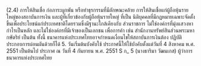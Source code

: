 (2.4) การให้สินเชื่อ ก่อภาระผูกพัน หรือทำธุรกรรมที่มีลักษณะคล้าย
การให้สินเชื่อแก่ผู้ถือหุ้นรายใหญ่ของสถาบันการเงิน และผู้ที่เกี่ยวข้องกับผู้ถือหุ้นรายใหญ่ ที่เป็น
นิติบุคคลที่มีกฎหมายเฉพาะจัดตั้งขึ้นเพื่อประโยชน์แก่ประเทศชาติโดยรวมซึ่งมีฐานะใกล้เคียงกับ
ส่วนราชการ ไม่ใช่องค์กรที่มุ่งแสวงหากำไรเป็นหลัก และไม่ใช่องค์กรที่มีเจ้าของเป็นเอกชน
เพื่อการค้า เช่น สํานักงานทรัพย์สินส่วนพระมหากษัตริย์ เป็นต้น
ทั้งนี้ ธนาคารแห่งประเทศไทยอาจกำหนดเงื่อนไขให้สถาบันการเงินต้อง
ปฏิบัติประกอบการผ่อนผันด้วยก็ได้
5. วันเริ่มต้นบังคับใช้
ประกาศนี้ให้ใช้บังคับตั้งแต่วันที่ 4 สิงหาคม พ.ศ. 2551 เป็นต้นไป
ประกาศ ณ วันที่ 4 กันยายน พ.ศ. 2551
S
ก_ 5
(นางธาริมา วัฒนเกส)
ผู้ว่าการ
ธนาคารแห่งประเทศไทย
